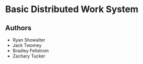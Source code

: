 # Basic Distributed Work System
## Authors
- Ryan Showalter
- Jack Twomey
- Bradley Fellstrom
- Zachary Tucker

